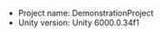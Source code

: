 <!-- UNITY CODE ASSIST INSTRUCTIONS START -->
- Project name: DemonstrationProject
- Unity version: Unity 6000.0.34f1
<!-- UNITY CODE ASSIST INSTRUCTIONS END -->